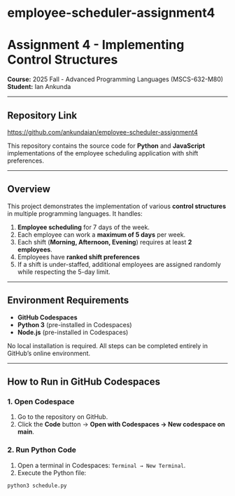 # employee-scheduler-assignment4

# Assignment 4 - Implementing Control Structures

**Course:** 2025 Fall - Advanced Programming Languages (MSCS-632-M80)  
**Student:** Ian Ankunda

---

## Repository Link
https://github.com/ankundaian/employee-scheduler-assignment4

This repository contains the source code for **Python** and **JavaScript** implementations of the employee scheduling application with shift preferences.

---

## Overview
This project demonstrates the implementation of various **control structures** in multiple programming languages. It handles:

1. **Employee scheduling** for 7 days of the week.  
2. Each employee can work a **maximum of 5 days** per week.  
3. Each shift (**Morning, Afternoon, Evening**) requires at least **2 employees**.  
4. Employees have **ranked shift preferences**
5. If a shift is under-staffed, additional employees are assigned randomly while respecting the 5-day limit.  

---

## Environment Requirements
- **GitHub Codespaces** 
- **Python 3** (pre-installed in Codespaces)  
- **Node.js** (pre-installed in Codespaces)  

No local installation is required. All steps can be completed entirely in GitHub’s online environment.

---

## How to Run in GitHub Codespaces

### 1. Open Codespace
1. Go to the repository on GitHub.  
2. Click the **Code** button → **Open with Codespaces → New codespace on main**.  

### 2. Run Python Code
1. Open a terminal in Codespaces: `Terminal → New Terminal`.  
2. Execute the Python file:  
```bash
python3 schedule.py
